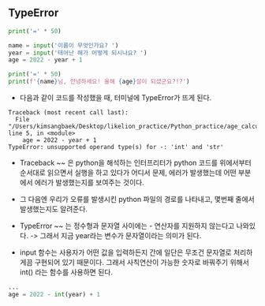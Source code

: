 ## TypeError
```python
print('=' * 50)

name = input('이름이 무엇인가요? ')
year = input('태어난 해가 어떻게 되시나요? ')
age = 2022 - year + 1

print('=' * 50)
print(f'{name}님, 안녕하세요! 올해 {age}살이 되셨군요?!?')
```

- 다음과 같이 코드를 작성했을 때, 터미널에 TypeError가 뜨게 된다.

```terminal
Traceback (most recent call last):
  File "/Users/kimsangbaek/Desktop/likelion_practice/Python_practice/age_calculator.py", line 5, in <module>
    age = 2022 - year + 1
TypeError: unsupported operand type(s) for -: 'int' and 'str'
```

- Traceback ~~ 은 python을 해석하는 인터프리터가 python 코드를 위에서부터 순서대로 읽으면서 실행을 하고 있다가 어디서 문제, 에러가 발생했는데 어떤 부분에서 에러가 발생했는지를 보여주는 것이다.
- 그 다음엔 우리가 오류를 발생시킨 python 파일의 경로를 나타내고, 몇번째 줄에서 발생했는지도 알려준다.
- TypeError ~~ 는 정수형과 문자열 사이에는 - 연산자를 지원하지 않는다고 나와있다. -> 그래서 지금 year라는 변수가 문자열이라는 의미가 된다. 

- input 함수는 사용자가 어떤 값을 입력하든지 간에 일단은 무조건 문자열로 처리하게끔 구현되어 있기 때문이다. 그래서 사칙연산이 가능한 숫자로 바꿔주기 위해서 int() 라는 함수를 사용하면 된다.

```python
...
age = 2022 - int(year) + 1
```
